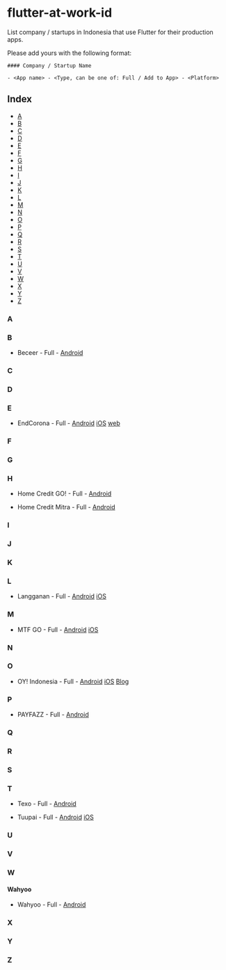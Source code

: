 # flutter-at-work-id

List company / startups in Indonesia that use Flutter for their production apps.

Please add yours with the following format:

```
#### Company / Startup Name

- <App name> - <Type, can be one of: Full / Add to App> - <Platform>
```

## Index

- [A](#A)
- [B](#B)
- [C](#C)
- [D](#D)
- [E](#E)
- [F](#F)
- [G](#G)
- [H](#H)
- [I](#I)
- [J](#J)
- [K](#K)
- [L](#L)
- [M](#M)
- [N](#N)
- [O](#O)
- [P](#P)
- [Q](#Q)
- [R](#R)
- [S](#S)
- [T](#T)
- [U](#U)
- [V](#V)
- [W](#W)
- [X](#X)
- [Y](#Y)
- [Z](#Z)

### A

### B

- Beceer - Full - [Android](https://play.google.com/store/apps/details?id=com.gardanastudio.beceer)

### C

### D

### E

- EndCorona - Full - [Android](https://play.google.com/store/apps/details?id=id.endcorona.app) [iOS](https://apps.apple.com/id/app/endcorona/id1509293417) [web](https://endcorona.id/)

### F

### G

### H

- Home Credit GO! - Full - [Android](https://play.google.com/store/apps/details?id=id.co.homecredit.tippers)

- Home Credit Mitra - Full - [Android](https://play.google.com/store/apps/details?id=id.co.homecredit.pp)

### I

### J

### K

### L

- Langganan - Full - [Android](https://play.google.com/store/apps/details?id=co.id.langganan.app) [iOS](https://apps.apple.com/app/apple-store/id1510374993)

### M

- MTF GO - Full - [Android](https://play.google.com/store/apps/details?id=com.mtf.calculator.external&hl=en) [iOS](https://apps.apple.com/my/app/mtf-go/id1123593855)

### N

### O
- OY! Indonesia - Full - [Android](https://play.google.com/store/apps/details?id=com.oy.chat) [iOS](https://apps.apple.com/ID/app/id1208092457) [Blog](https://medium.com/oyindonesia/flutter-at-oy-indonesia-the-motivation-42e8c085002f)

### P

- PAYFAZZ - Full - [Android](https://play.google.com/store/apps/details?id=com.payfazz.android)

### Q

### R

### S

### T

- Texo - Full - [Android](https://play.google.com/store/apps/details?id=id.texo.ewallet)

- Tuupai - Full - [Android](https://play.google.com/store/apps/details?id=com.tuupai.member) [iOS](https://apps.apple.com/us/app/tuupai/id1455707146)

### U

### V

### W

#### Wahyoo

- Wahyoo - Full - [Android](https://play.google.com/store/apps/details?id=com.wahyoo_mobile)

### X

### Y

### Z
